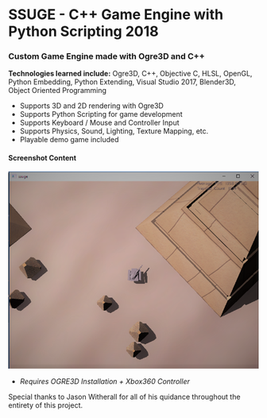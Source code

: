 # SSUGE - C++ Game Engine with Python Scripting 2018

### Custom Game Engine made with Ogre3D and C++
__Technologies learned include:__ Ogre3D, C++, Objective C, HLSL, OpenGL, Python Embedding, Python Extending, Visual Studio 2017, Blender3D, Object Oriented Programming

- Supports 3D and 2D rendering with Ogre3D
- Supports Python Scripting for game development
- Supports Keyboard / Mouse and Controller Input
- Supports Physics, Sound, Lighting, Texture Mapping, etc.
- Playable demo game included

#### Screenshot Content
![alt text](https://raw.githubusercontent.com/DaltonFox/SSUGE/master/GitContent/Image_main.png)

- *Requires OGRE3D Installation + Xbox360 Controller*

Special thanks to Jason Witherall for all of his quidance throughout the entirety of this project.
